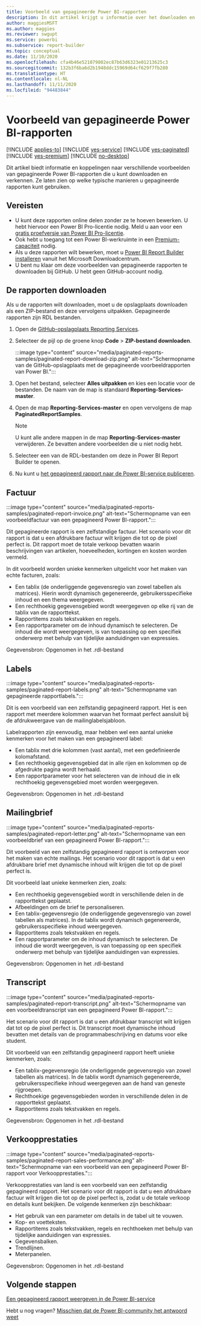 ```yaml
---
title: Voorbeeld van gepagineerde Power BI-rapporten
description: In dit artikel krijgt u informatie over het downloaden en gebruiken van voorbeelden van gepagineerde Power BI-rapporten.
author: maggiesMSFT
ms.author: maggies
ms.reviewer: swgupt
ms.service: powerbi
ms.subservice: report-builder
ms.topic: conceptual
ms.date: 11/10/2020
ms.openlocfilehash: cfa4b46e521079802ec87b63d6323e01213625c3
ms.sourcegitcommit: 132b3f6ba6d2b1948ddc15969d64cf629f7fb280
ms.translationtype: HT
ms.contentlocale: nl-NL
ms.lasthandoff: 11/11/2020
ms.locfileid: "94483844"
---
```

# <a name="sample-power-bi-paginated-reports"></a>Voorbeeld van gepagineerde Power BI-rapporten


[!INCLUDE [applies-to](../includes/applies-to.md)] [!INCLUDE [yes-service](../includes/yes-service.md)] [!INCLUDE [yes-paginated](../includes/yes-paginated.md)] [!INCLUDE [yes-premium](../includes/yes-premium.md)] [!INCLUDE [no-desktop](../includes/no-desktop.md)]

Dit artikel biedt informatie en koppelingen naar verschillende voorbeelden van gepagineerde Power BI-rapporten die u kunt downloaden en verkennen. Ze laten zien op welke typische manieren u gepagineerde rapporten kunt gebruiken.

## <a name="prerequisites"></a>Vereisten

- U kunt deze rapporten online delen zonder ze te hoeven bewerken. U hebt hiervoor een Power BI Pro-licentie nodig. Meld u aan voor een [gratis proefversie van Power BI Pro-licentie](../fundamentals/service-self-service-signup-for-power-bi.md#sign-up-for-an-individual-trial-of-power-bi-pro).
- Ook hebt u toegang tot een Power BI-werkruimte in een [Premium-capaciteit](../admin/service-premium-what-is.md) nodig.
- Als u deze rapporten wilt bewerken, moet u [Power BI Report Builder installeren](https://aka.ms/pbireportbuilder) vanuit het Microsoft Downloadcentrum.
- U bent nu klaar om deze voorbeelden van gepagineerde rapporten te downloaden bij GitHub. U hebt geen GitHub-account nodig. 

## <a name="download-the-reports"></a>De rapporten downloaden

Als u de rapporten wilt downloaden, moet u de opslagplaats downloaden als een ZIP-bestand en deze vervolgens uitpakken. Gepagineerde rapporten zijn RDL bestanden.

1. Open de [GitHub-opslagplaats Reporting Services](https://github.com/microsoft/Reporting-Services).
1. Selecteer de pijl op de groene knop **Code** > **ZIP-bestand downloaden**.

    :::image type="content" source="media/paginated-reports-samples/paginated-report-download-zip.png" alt-text="Schermopname van de GitHub-opslagplaats met de gepagineerde voorbeeldrapporten van Power BI.":::
    
1. Open het bestand, selecteer **Alles uitpakken** en kies een locatie voor de bestanden. De naam van de map is standaard **Reporting-Services-master**.
1. Open de map **Reporting-Services-master** en open vervolgens de map **PaginatedReportSamples**.

    >[!NOTE]
    >U kunt alle andere mappen in de map **Reporting-Services-master** verwijderen. Ze bevatten andere voorbeelden die u niet nodig hebt.

1. Selecteer een van de RDL-bestanden om deze in Power BI Report Builder te openen.
1. Nu kunt u [het gepagineerd rapport naar de Power BI-service publiceren](paginated-reports-save-to-power-bi-service.md).

## <a name="invoice"></a>Factuur

:::image type="content" source="media/paginated-reports-samples/paginated-report-invoice.png" alt-text="Schermopname van een voorbeeldfactuur van een gepagineerd Power BI-rapport.":::


Dit gepagineerde rapport is een zelfstandige factuur. Het scenario voor dit rapport is dat u een afdrukbare factuur wilt krijgen die tot op de pixel perfect is. Dit rapport moet de totale verkoop bevatten waarin beschrijvingen van artikelen, hoeveelheden, kortingen en kosten worden vermeld.

In dit voorbeeld worden unieke kenmerken uitgelicht voor het maken van echte facturen, zoals:  

- Een tablix (de onderliggende gegevensregio van zowel tabellen als matrices). Hierin wordt dynamisch gegenereerde, gebruikersspecifieke inhoud en een thema weergegeven.
- Een rechthoekig gegevensgebied wordt weergegeven op elke rij van de tablix van de rapporttekst.
- Rapportitems zoals tekstvakken en regels.
- Een rapportparameter om de inhoud dynamisch te selecteren. De inhoud die wordt weergegeven, is van toepassing op een specifiek onderwerp met behulp van tijdelijke aanduidingen van expressies. 

Gegevensbron: Opgenomen in het .rdl-bestand

## <a name="labels"></a>Labels

:::image type="content" source="media/paginated-reports-samples/paginated-report-labels.png" alt-text="Schermopname van gepagineerde rapportlabels.":::

Dit is een voorbeeld van een zelfstandig gepagineerd rapport. Het is een rapport met meerdere kolommen waarvan het formaat perfect aansluit bij de afdrukweergave van de mailinglabelsjabloon. 

Labelrapporten zijn eenvoudig, maar hebben wel een aantal unieke kenmerken voor het maken van een gepagineerd label:

- Een tablix met drie kolommen (vast aantal), met een gedefinieerde kolomafstand.
- Een rechthoekig gegevensgebied dat in alle rijen en kolommen op de afgedrukte pagina wordt herhaald.
- Een rapportparameter voor het selecteren van de inhoud die in elk rechthoekig gegevensgebied moet worden weergegeven.

Gegevensbron: Opgenomen in het .rdl-bestand

## <a name="mailing-letter"></a>Mailingbrief

:::image type="content" source="media/paginated-reports-samples/paginated-report-letter.png" alt-text="Schermopname van een voorbeeldbrief van een gepagineerd Power BI-rapport.":::

Dit voorbeeld van een zelfstandig gepagineerd rapport is ontworpen voor het maken van echte mailings. Het scenario voor dit rapport is dat u een afdrukbare brief met dynamische inhoud wilt krijgen die tot op de pixel perfect is.

Dit voorbeeld laat unieke kenmerken zien, zoals: 

- Een rechthoekig gegevensgebied wordt in verschillende delen in de rapporttekst geplaatst. 
- Afbeeldingen om de brief te personaliseren. 
- Een tablix-gegevensregio (de onderliggende gegevensregio van zowel tabellen als matrices). In de tablix wordt dynamisch gegenereerde, gebruikersspecifieke inhoud weergegeven.
- Rapportitems zoals tekstvakken en regels.
- Een rapportparameter om de inhoud dynamisch te selecteren. De inhoud die wordt weergegeven, is van toepassing op een specifiek onderwerp met behulp van tijdelijke aanduidingen van expressies. 

Gegevensbron: Opgenomen in het .rdl-bestand

## <a name="transcript"></a>Transcript

:::image type="content" source="media/paginated-reports-samples/paginated-report-transcript.png" alt-text="Schermopname van een voorbeeldtranscript van een gepagineerd Power BI-rapport.":::

Het scenario voor dit rapport is dat u een afdrukbaar transcript wilt krijgen dat tot op de pixel perfect is. Dit transcript moet dynamische inhoud bevatten met details van de programmabeschrijving en datums voor elke student.

Dit voorbeeld van een zelfstandig gepagineerd rapport heeft unieke kenmerken, zoals: 

- Een tablix-gegevensregio (de onderliggende gegevensregio van zowel tabellen als matrices). In de tablix wordt dynamisch gegenereerde, gebruikersspecifieke inhoud weergegeven aan de hand van geneste rijgroepen.
- Rechthoekige gegevensgebieden worden in verschillende delen in de rapporttekst geplaatst.
- Rapportitems zoals tekstvakken en regels.

Gegevensbron: Opgenomen in het .rdl-bestand

## <a name="sales-performance"></a>Verkoopprestaties

:::image type="content" source="media/paginated-reports-samples/paginated-report-sales-performance.png" alt-text="Schermopname van een voorbeeld van een gepagineerd Power BI-rapport voor Verkoopprestaties.":::

Verkoopprestaties van land is een voorbeeld van een zelfstandig gepagineerd rapport. Het scenario voor dit rapport is dat u een afdrukbare factuur wilt krijgen die tot op de pixel perfect is, zodat u de totale verkoop en details kunt bekijken. De volgende kenmerken zijn beschikbaar:

- Het gebruik van een parameter om details in de tabel uit te vouwen.
- Kop- en voetteksten.
- Rapportitems zoals tekstvakken, regels en rechthoeken met behulp van tijdelijke aanduidingen van expressies.
- Gegevensbalken.
- Trendlijnen.
- Meterpanelen.

Gegevensbron: Opgenomen in het .rdl-bestand
  
## <a name="next-steps"></a>Volgende stappen

[Een gepagineerd rapport weergeven in de Power BI-service](../consumer/paginated-reports-view-power-bi-service.md)

Hebt u nog vragen? [Misschien dat de Power BI-community het antwoord weet](https://community.powerbi.com/)
